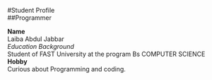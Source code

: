 #Student Profile
<br/>
##Programmer

**Name**
<br/>
Laiba Abdul Jabbar
<br/>
_Education Background_
<br/>
Student of FAST University at the program Bs COMPUTER SCIENCE
<br/>
**Hobby**
<br/>
Curious about Programming and coding.
